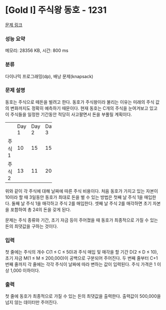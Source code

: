 # [Gold I] 주식왕 동호 - 1231 

[문제 링크](https://www.acmicpc.net/problem/1231) 

### 성능 요약

메모리: 28356 KB, 시간: 800 ms

### 분류

다이나믹 프로그래밍(dp), 배낭 문제(knapsack)

### 문제 설명

<p>동호는 주식으로 떼돈을 벌려고 한다.  동호가 주식왕이라 불리는 이유는 미래의 주식 값의 변화까지도 정확히 예측하기 때문이다. 현재 동호는 C개의 주식을 눈여겨보고 있고 이 주식들을 일정한 기간동안 적당히 사고팔면서 돈을 부풀릴 계획이다.</p>

<table class="table table-bordered" style="width:30%">
	<tbody>
		<tr>
			<td> </td>
			<td>Day 1</td>
			<td>Day 2</td>
			<td>Day 3</td>
		</tr>
		<tr>
			<td>주식 1</td>
			<td>10</td>
			<td>15</td>
			<td>15</td>
		</tr>
		<tr>
			<td>주식 2</td>
			<td>13</td>
			<td>11</td>
			<td>20</td>
		</tr>
	</tbody>
</table>

<p>위와 같이 각 주식에 대해 날짜에 따른 주식 비용이다. 처음 동호가 가지고 있는 자본이 10이라 할 때 3일동안 동호가 최대로 돈을 벌 수 있는 방법은 첫째 날 주식 1을 매입한다. 둘째 날 주식 1을 매각하고 주식 2를 매입한다. 셋째 날 주식 2를 매각하면 초기 자본을 포함하여 총 24의 돈을 갖게 된다.</p>

<p>문제는 주식 종류와 기간, 초기 자금 등이 주어졌을 때 동호가 최종적으로 가질 수 있는 돈의 최댓값을 구하는 것이다.</p>

### 입력 

 <p>첫 줄에는 주식의 개수 C(1 ≤ C ≤ 50)과 주식 매입 및 매각을 할 기간 D(2 ≤ D ≤ 10), 초기 자금 M(1 ≤ M ≤ 200,000)이 공백으로 구분되어 주어진다. 두 번째 줄부터 C+1번째 줄까지 각 줄에는 각각 주식이 날짜에 따라 변하는 값이 입력된다. 주식 가격은 1 이상 1,000 이하이다.</p>

### 출력 

 <p>첫 줄에 동호가 최종적으로 가질 수 있는 돈의 최댓값을 출력한다. 출력값이 500,000을 넘지 않는 데이터만 주어진다.</p>

